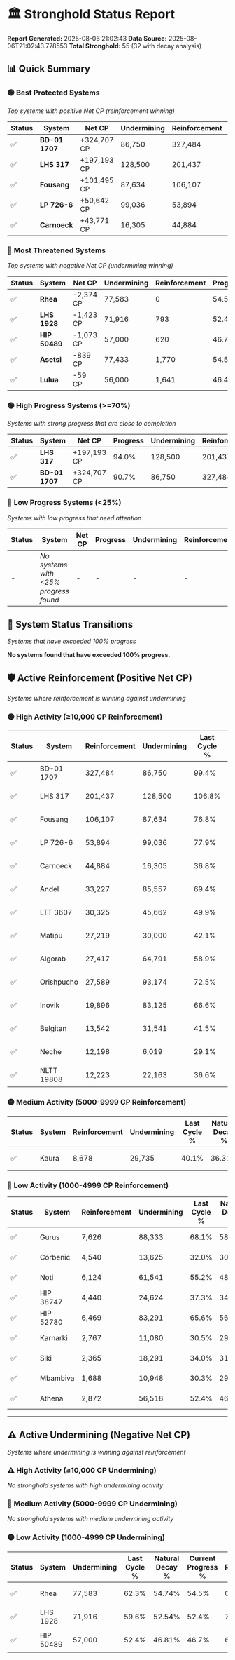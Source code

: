 # 🏛️ Stronghold Status Report

**Report Generated:** 2025-08-06 21:02:43
**Data Source:** 2025-08-06T21:02:43.778553
**Total Stronghold:** 55 (32 with decay analysis)

## 📊 Quick Summary

### 🟢 **Best Protected Systems**
*Top systems with positive Net CP (reinforcement winning)*

| Status | System | Net CP | Undermining | Reinforcement | Progress |
|--------|--------|--------|-------------|---------------|----------|
| ✅ | **BD-01 1707** | +324,707 CP | 86,750 | 327,484 | 90.7% |
| ✅ | **LHS 317** | +197,193 CP | 128,500 | 201,437 | 94.0% |
| ✅ | **Fousang** | +101,495 CP | 87,634 | 106,107 | 68.0% |
| ✅ | **LP 726-6** | +50,642 CP | 99,036 | 53,894 | 68.0% |
| ✅ | **Carnoeck** | +43,771 CP | 16,305 | 44,884 | 35.2% |

### 🔴 **Most Threatened Systems**
*Top systems with negative Net CP (undermining winning)*

| Status | System | Net CP | Undermining | Reinforcement | Progress |
|--------|--------|--------|-------------|---------------|----------|
| ✅ | **Rhea** | -2,374 CP | 77,583 | 0 | 54.5% |
| ✅ | **LHS 1928** | -1,423 CP | 71,916 | 793 | 52.4% |
| ✅ | **HIP 50489** | -1,073 CP | 57,000 | 620 | 46.7% |
| ✅ | **Asetsi** | -839 CP | 77,433 | 1,770 | 54.5% |
| ✅ | **Lulua** | -59 CP | 56,000 | 1,641 | 46.4% |

### 🟢 **High Progress Systems (>=70%)**
*Systems with strong progress that are close to completion*

| Status | System | Net CP | Progress | Undermining | Reinforcement |
|--------|--------|--------|----------|-------------|---------------|
| ✅ | **LHS 317** | +197,193 CP | 94.0% | 128,500 | 201,437 |
| ✅ | **BD-01 1707** | +324,707 CP | 90.7% | 86,750 | 327,484 |

### 🔴 **Low Progress Systems (<25%)**
*Systems with low progress that need attention*

| Status | System | Net CP | Progress | Undermining | Reinforcement |
|--------|--------|--------|----------|-------------|---------------|
| - | *No systems with <25% progress found* | - | - | - | - |
## 🔄 System Status Transitions
*Systems that have exceeded 100% progress*

**No systems found that have exceeded 100% progress.**

## 🛡️ Active Reinforcement (Positive Net CP)
*Systems where reinforcement is winning against undermining*

### 🟢 High Activity (≥10,000 CP Reinforcement)

| Status | System | Reinforcement | Undermining | Last Cycle % | Natural Decay % | Current Progress % | Current CP | Net CP | Activity |
|--------|--------|---------------|-------------|--------------|-----------------|-------------------|------------|--------|----------|
| ✅ | BD-01 1707 | 327,484 | 86,750 | 99.4% | 58.23% | 90.7% | 907,000 | +324,707 | 🟢 High Reinforcement |
| ✅ | LHS 317 | 201,437 | 128,500 | 106.8% | 74.28% | 94.0% | 940,000 | +197,193 | 🟢 High Reinforcement |
| ✅ | Fousang | 106,107 | 87,634 | 76.8% | 57.85% | 68.0% | 680,000 | +101,495 | 🟢 High Reinforcement |
| ✅ | LP 726-6 | 53,894 | 99,036 | 77.9% | 62.94% | 68.0% | 680,000 | +50,642 | 🟢 High Reinforcement |
| ✅ | Carnoeck | 44,884 | 16,305 | 36.8% | 30.82% | 35.2% | 352,000 | +43,771 | 🟢 High Reinforcement |
| ✅ | Andel | 33,227 | 85,557 | 69.4% | 57.75% | 60.8% | 608,000 | +30,452 | 🟢 High Reinforcement |
| ✅ | LTT 3607 | 30,325 | 45,662 | 49.9% | 42.41% | 45.3% | 452,999 | +28,928 | 🟢 High Reinforcement |
| ✅ | Matipu | 27,219 | 30,000 | 42.1% | 36.45% | 39.1% | 391,000 | +26,527 | 🟢 High Reinforcement |
| ✅ | Algorab | 27,417 | 64,791 | 58.9% | 49.84% | 52.4% | 524,000 | +25,556 | 🟢 High Reinforcement |
| ✅ | Orishpucho | 27,589 | 93,174 | 72.5% | 60.73% | 63.2% | 632,000 | +24,671 | 🟢 High Reinforcement |
| ✅ | Inovik | 19,896 | 83,125 | 66.6% | 56.63% | 58.3% | 583,000 | +16,724 | 🟢 High Reinforcement |
| ✅ | Belgitan | 13,542 | 31,541 | 41.5% | 37.02% | 38.3% | 382,999 | +12,757 | 🟢 High Reinforcement |
| ✅ | Neche | 12,198 | 6,019 | 29.1% | 27.26% | 28.5% | 285,000 | +12,424 | 🟢 High Reinforcement |
| ✅ | NLTT 19808 | 12,223 | 22,163 | 36.6% | 33.26% | 34.4% | 344,000 | +11,375 | 🟢 High Reinforcement |

### 🟡 Medium Activity (5000-9999 CP Reinforcement)

| Status | System | Reinforcement | Undermining | Last Cycle % | Natural Decay % | Current Progress % | Current CP | Net CP | Activity |
|--------|--------|---------------|-------------|--------------|-----------------|-------------------|------------|--------|----------|
| ✅ | Kaura | 8,678 | 29,735 | 40.1% | 36.31% | 37.1% | 371,000 | +7,905 | 🟡 Medium Reinforcement |

### 🔴 Low Activity (1000-4999 CP Reinforcement)

| Status | System | Reinforcement | Undermining | Last Cycle % | Natural Decay % | Current Progress % | Current CP | Net CP | Activity |
|--------|--------|---------------|-------------|--------------|-----------------|-------------------|------------|--------|----------|
| ✅ | Gurus | 7,626 | 88,333 | 68.1% | 58.82% | 59.3% | 593,000 | +4,758 | 🔵 Low Reinforcement |
| ✅ | Corbenic | 4,540 | 13,625 | 32.0% | 30.16% | 30.6% | 306,000 | +4,435 | 🔵 Low Reinforcement |
| ✅ | Noti | 6,124 | 61,541 | 55.2% | 48.57% | 49.0% | 490,000 | +4,311 | 🔵 Low Reinforcement |
| ✅ | HIP 38747 | 4,440 | 24,624 | 37.3% | 34.40% | 34.8% | 348,000 | +3,989 | 🔵 Low Reinforcement |
| ✅ | HIP 52780 | 6,469 | 83,291 | 65.6% | 56.91% | 57.3% | 573,000 | +3,852 | 🔵 Low Reinforcement |
| ✅ | Karnarki | 2,767 | 11,080 | 30.5% | 29.14% | 29.4% | 294,000 | +2,645 | 🔵 Low Reinforcement |
| ✅ | Siki | 2,365 | 18,291 | 34.0% | 31.98% | 32.2% | 322,000 | +2,176 | 🔵 Low Reinforcement |
| ✅ | Mbambiva | 1,688 | 10,948 | 30.3% | 29.05% | 29.2% | 292,000 | +1,487 | 🔵 Low Reinforcement |
| ✅ | Athena | 2,872 | 56,518 | 52.4% | 46.59% | 46.7% | 467,000 | +1,113 | 🔵 Low Reinforcement |


---

## ⚠️ Active Undermining (Negative Net CP)
*Systems where undermining is winning against reinforcement*

### ⚠️ High Activity (≥10,000 CP Undermining)

*No stronghold systems with high undermining activity*

### 🔶 Medium Activity (5000-9999 CP Undermining)

*No stronghold systems with medium undermining activity*

### 🟡 Low Activity (1000-4999 CP Undermining)

| Status | System | Undermining | Last Cycle % | Natural Decay % | Current Progress % | Reinforcement | Current CP | Net CP | Activity |
|--------|--------|-------------|--------------|-----------------|-------------------|---------------|------------|--------|----------|
| ✅ | Rhea | 77,583 | 62.3% | 54.74% | 54.5% | 0 | 545,000 | -2,374 | 🟡 Low Undermining |
| ✅ | LHS 1928 | 71,916 | 59.6% | 52.54% | 52.4% | 793 | 524,000 | -1,423 | 🟡 Low Undermining |
| ✅ | HIP 50489 | 57,000 | 52.4% | 46.81% | 46.7% | 620 | 467,000 | -1,073 | 🟡 Low Undermining |
